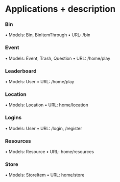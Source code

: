 # Applications + description

### Bin
• Models: Bin, BinItemThrough
• URL: /bin

### Event
• Models: Event, Trash, Question
• URL: /home/play

### Leaderboard
• Models: User
• URL: /home/play

### Location
• Models: Location
• URL: home/location

### Logins
• Models: User
• URL: /login, /register

### Resources
• Models: Resource
• URL: home/resources

### Store
• Models: StoreItem
• URL: home/store